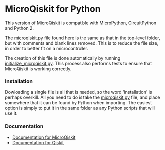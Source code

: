 # MicroQiskit for Python

This version of MicroQiskit is compatible with MicroPython, CircuitPython and Python 2.

The [microqiskit.py](microqiskit.py) file found here is the same as that in the top-level folder, but with comments and blank lines removed. This is to reduce the file size, in order to better fit on a microcontroller.

The creation of this file is done automatically by running [initialize_microqiskit.py](initialize_microqiskit.py). This process also performs tests to ensure that MicroQiskit is working correctly.

### Installation

Dowloading a single file is all that is needed, so the word 'installation' is perhaps overkill. All you need to do is take the [microqiskit.py](microqiskit.py) file, and place somewhere that it can be found by Python when importing. The easiest option is simply to put it in the same folder as any Python scripts that will use it.

### Documentation

* [Documentation for MicroQiskit](https://microqiskit.readthedocs.io/en/latest/micropython.html)
* [Documentation for Qiskit](https://qiskit.org/documentation/)
